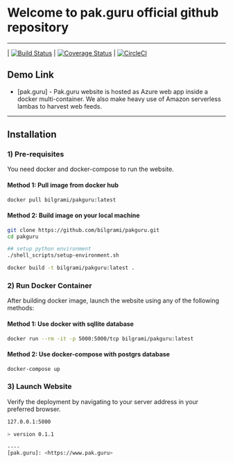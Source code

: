 # Welcome to pak.guru official github repository

----

| [![Build Status](https://travis-ci.org/bilgrami/pakguru.svg?branch=master)](https://travis-ci.org/bilgrami/pakguru)
| [![Coverage Status](https://coveralls.io/repos/github/bilgrami/pakguru/badge.svg)](https://coveralls.io/github/bilgrami/pakguru)
| [![CircleCI](https://circleci.com/gh/bilgrami/pakguru.svg?style=svg)](https://circleci.com/gh/bilgrami/pakguru)

## Demo Link

* [pak.guru] - Pak.guru website is hosted as Azure web app inside a docker multi-container. We also make heavy use of Amazon serverless lambas to harvest web feeds.

----

## Installation

### 1) Pre-requisites

You need docker and docker-compose to run the website.

#### Method 1: Pull image from docker hub

```sh
docker pull bilgrami/pakguru:latest
```

#### Method 2: Build image on your local machine

```sh
git clone https://github.com/bilgrami/pakguru.git
cd pakguru

## setup python environment
./shell_scripts/setup-environment.sh

docker build -t bilgrami/pakguru:latest .
```

### 2) Run Docker Container

After building docker image, launch the website using any of the following methods:

#### Method 1: Use docker with sqllite database

```sh
docker run --rm -it -p 5000:5000/tcp bilgrami/pakguru:latest
```

#### Method 2: Use docker-compose with postgrs database

```sh
docker-compose up
```

### 3) Launch Website

Verify the deployment by navigating to your server address in your preferred browser.

```sh
127.0.0.1:5000

> version 0.1.1

----
[pak.guru]: <https://www.pak.guru>
